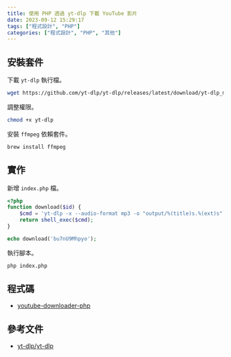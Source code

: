 ```yaml
---
title: 使用 PHP 透過 yt-dlp 下載 YouTube 影片
date: 2023-09-12 15:29:17
tags: ["程式設計", "PHP"]
categories: ["程式設計", "PHP", "其他"]
---
```


## 安裝套件

下載 `yt-dlp` 執行檔。

```bash
wget https://github.com/yt-dlp/yt-dlp/releases/latest/download/yt-dlp_macos
```

調整權限。

```bash
chmod +x yt-dlp
```

安裝 `ffmpeg` 依賴套件。

```bash
brew install ffmpeg
```

## 實作

新增 `index.php` 檔。

```php
<?php
function download($id) {
    $cmd = 'yt-dlp -x --audio-format mp3 -o "output/%(title)s.%(ext)s" '.$id;
    return shell_exec($cmd);
}

echo download('bu7nU9Mhpyo');
```

執行腳本。

```bash
php index.php
```

## 程式碼

- [youtube-downloader-php](https://github.com/memochou1993/youtube-downloader-php)

## 參考文件

- [yt-dlp/yt-dlp](https://github.com/yt-dlp/yt-dlp)
